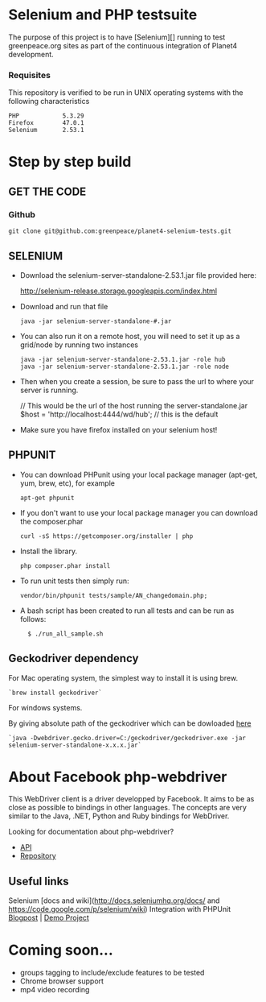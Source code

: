# Selenium and PHP testsuite

The purpose of this project is to have [Selenium][] running to test greenpeace.org sites as part of the continuous integration of Planet4 development.

### Requisites
This repository is verified to be run in UNIX operating systems with the following characteristics

    PHP            5.3.29
    Firefox        47.0.1
    Selenium       2.53.1


Step by step build
===========================================

##  GET THE CODE

### Github

    git clone git@github.com:greenpeace/planet4-selenium-tests.git

##  SELENIUM

*   Download the selenium-server-standalone-2.53.1.jar file provided here:

    http://selenium-release.storage.googleapis.com/index.html

*   Download and run that file

        java -jar selenium-server-standalone-#.jar

*   You can also run it on a remote host, you will need to set it up as a grid/node by running two instances

        java -jar selenium-server-standalone-2.53.1.jar -role hub
        java -jar selenium-server-standalone-2.53.1.jar -role node

*   Then when you create a session, be sure to pass the url to where your server is running.

    // This would be the url of the host running the server-standalone.jar
       $host = 'http://localhost:4444/wd/hub'; // this is the default

*   Make sure you have firefox installed on your selenium host!


## PHPUNIT 

*   You can download PHPunit using your local package manager (apt-get, yum, brew, etc), for example

        apt-get phpunit

*   If you don't want to use your local package manager you can download the composer.phar

        curl -sS https://getcomposer.org/installer | php

*   Install the library.

        php composer.phar install

*   To run unit tests then simply run:

        vendor/bin/phpunit tests/sample/AN_changedomain.php;

* A bash script has been created to run all tests and can be run as follows:

        $ ./run_all_sample.sh

## Geckodriver dependency

For Mac operating system, the simplest way to install it is using brew.
        
    `brew install geckodriver`

For windows systems.

By giving absolute path of the geckodriver which can be dowloaded [here](https://github.com/mozilla/geckodriver/releases)

    `java -Dwebdriver.gecko.driver=C:/geckodriver/geckodriver.exe -jar selenium-server-standalone-x.x.x.jar`
        

About Facebook php-webdriver
===========================================

This WebDriver client is a driver developped by Facebook. It aims to be as close as possible to bindings in other languages.
The concepts are very similar to the Java, .NET, Python and Ruby bindings for WebDriver.

Looking for documentation about php-webdriver?
- [API](http://facebook.github.io/php-webdriver/)
- [Repository](https://github.com/facebook/php-webdriver)


##  Useful links

Selenium [docs and wiki](http://docs.seleniumhq.org/docs/ and https://code.google.com/p/selenium/wiki)
Integration with PHPUnit [Blogpost](http://codeception.com/11-12-2013/working-with-phpunit-and-selenium-webdriver.html) | [Demo Project](https://github.com/DavertMik/php-webdriver-demo)



# Coming soon...
* groups tagging to include/exclude features to be tested
* Chrome browser support
* mp4 video recording
